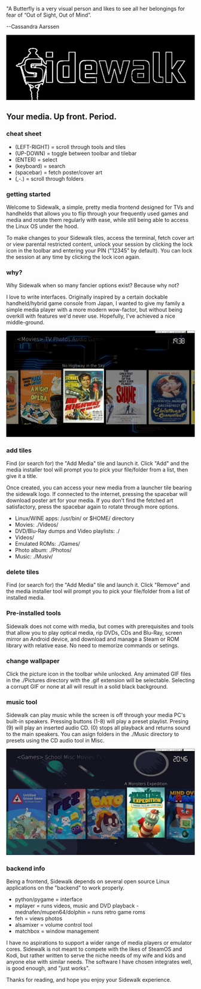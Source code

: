 "A Butterfly is a very visual person and likes to see 
all her belongings for fear of “Out of Sight, Out of Mind”.

--Cassandra Aarssen

![logo](https://github.com/madrabbit90/sidewalk/blob/main/.misc%2Flogo)

## Your media. Up front. Period.

### cheat sheet

- (LEFT-RIGHT) = scroll through tools and tiles
- (UP-DOWN) = toggle between toolbar and tilebar
- (ENTER) = select
- (keyboard) = search
- (spacebar) = fetch poster/cover art
- (,-.) = scroll through folders

### getting started

Welcome to Sidewalk, a simple, pretty media frontend designed
for TVs and handhelds that allows you to flip through your
frequently used games and media and rotate them regularly with ease,
while still being able to access the Linux OS under the hood.

To make changes to your Sidewalk tiles, access the terminal, fetch
cover art or view parental restricted content, unlock your session by
clicking the lock icon in the toolbar and entering your PIN 
("12345" by default). You can lock the session at any time by clicking 
the lock icon again.

### why?

Why Sidewalk when so many fancier options exist? Because why not?

I love to write interfaces. Originally inspired by a certain dockable handheld/hybrid game console from Japan, I wanted to give my family a simple media player with a more modern wow-factor, but without being overkill with features we'd never use. Hopefully, I've achieved a nice middle-ground.

![screenshot](https://github.com/madrabbit90/sidewalk/blob/main/moviescren.jpg)

### add tiles

Find (or search for) the "Add Media" tile and launch it. Click "Add" and
the media installer tool will prompt you to pick your file/folder from a
list, then give it a title.

Once created, you can access your new media from a launcher tile bearing
the sidewalk logo. If connected to the internet, pressing the spacebar will
download poster art for your media. If you don't find the fetched art
satisfactory, press the spacebar again to rotate through more options. 

- Linux/WINE apps: /usr/bin/<filename> or $HOME/ directory
- Movies: ./Videos/<filename>
- DVD/Blu-Ray dumps and Video playlists: ./
- Videos/<foldername>
- Emulated ROMs: ./Games/<foldername>
- Photo album: ./Photos/<foldername>
- Music: ./Musiv/<foldername>

### delete tiles

Find (or search for) the "Add Media" tile and launch it. Click "Remove" and
the media installer tool will prompt you to pick your file/folder from a
list of installed media.

### Pre-installed tools

Sidewalk does not come with media, but comes with prerequisites and tools
that allow you to play optical media, rip DVDs, CDs and Blu-Ray, screen mirror
an Android device, and download and manage a Steam or ROM library with
relative ease. No need to memorize commands or setings.

### change wallpaper

Click the picture icon in the toolbar while unlocked. Any amimated GIF
files in the ./Pictures directory with the .gif extension will be selectable.
Selecting a corrupt GIF or none at all will result in a solid black
background.

### music tool

Sidewalk can play music while the screen is off through your media PC's built-in
speakers. Pressing buttons (1-8) will play a preset playlist. Presing (9) will
play an inserted audio CD. (0) stops all playback and returns sound to the main
speakers. You can asign folders in the ./Music directory to presets using the CD
audio tool in Misc.

![games](https://github.com/madrabbit90/sidewalk/blob/main/scren1.jpg)

### backend info

Being a frontend, Sidewalk depends on several open source Linux
applications on the "backend" to work properly.

- python/pygame = interface
- mplayer = runs videos, music and DVD playback
-mednafen/mupen64/dolphin = runs retro game roms
- feh = views photos
- alsamixer = volume control tool
- matchbox = window management

I have no aspirations to support a wider range of media players
or emulator cores. Sidewalk is not meant to compete with the likes
of SteamOS and Kodi, but rather written to serve the niche
needs of my wife and kids and anyone else with similar needs. The
software I have chosen integrates well, is good enough, and "just works".

Thanks for reading, and hope you enjoy your Sidewalk experience.
